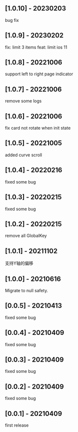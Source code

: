 ## [1.0.10] - 20230203
bug fix
## [1.0.9] - 20230202
fix: limit 3 items
feat: limit ios 11
## [1.0.8] - 20221006
support left to right page indicator
## [1.0.7] - 20221006
remove some logs
## [1.0.6] - 20221006
fix card not rotate when init state
## [1.0.5] - 20221005
added curve scroll
## [1.0.4] - 20220216
fixed some bug
## [1.0.3] - 20220215
fixed some bug
## [1.0.2] - 20220215
remove all GlobalKey
## [1.0.1] - 20211102
支持Y轴的偏移
## [1.0.0] - 20210616
Migrate to null safety.
## [0.0.5] - 20210413
fixed some bug
## [0.0.4] - 20210409
fixed some bug
## [0.0.3] - 20210409
fixed some bug
## [0.0.2] - 20210409
fixed some bug
## [0.0.1] - 20210409
first release
